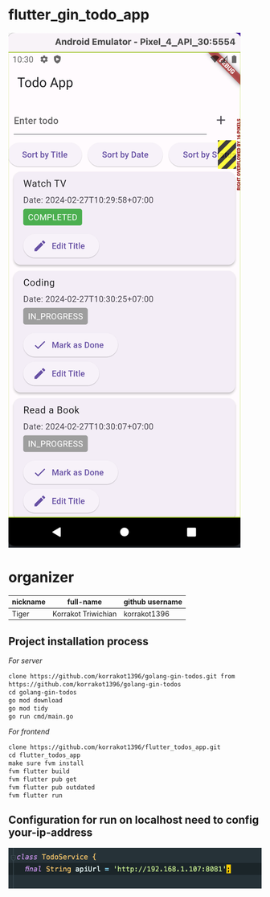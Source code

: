 # flutter_gin_todo_app

![](https://github.com/korrakot1396/flutter_todos_app/blob/main/preview_1.png)
# organizer

| nickname | full-name           | github username |
| -------- | ------------------- | --------------- |
| Tiger    | Korrakot Triwichian | korrakot1396    |

## Project installation process

_For server_

```shell
clone https://github.com/korrakot1396/golang-gin-todos.git from https://github.com/korrakot1396/golang-gin-todos
cd golang-gin-todos
go mod download
go mod tidy
go run cmd/main.go
```

_For frontend_

```shell
clone https://github.com/korrakot1396/flutter_todos_app.git
cd flutter_todos_app
make sure fvm install
fvm flutter build
fvm flutter pub get
fvm flutter pub outdated
fvm flutter run
```

## Configuration for run on localhost need to config your-ip-address
![](https://github.com/korrakot1396/flutter_todos_app/blob/main/config.png)
